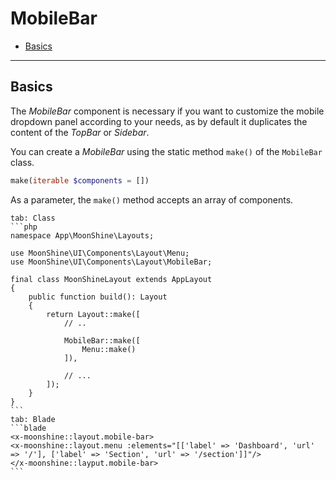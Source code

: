 # MobileBar

- [Basics](#basics)

---

<a name="basics"></a>
## Basics

The *MobileBar* component is necessary if you want to customize the mobile dropdown panel according to your needs,
as by default it duplicates the content of the *TopBar* or *Sidebar*.

You can create a *MobileBar* using the static method `make()` of the `MobileBar` class.

```php
make(iterable $components = [])
```

As a parameter, the `make()` method accepts an array of components.

~~~tabs
tab: Class
```php
namespace App\MoonShine\Layouts;

use MoonShine\UI\Components\Layout\Menu;
use MoonShine\UI\Components\Layout\MobileBar;

final class MoonShineLayout extends AppLayout
{
    public function build(): Layout
    {
        return Layout::make([
            // ..

            MobileBar::make([
                Menu::make()
            ]),

            // ...
        ]);
    }
}
```
tab: Blade
```blade
<x-moonshine::layout.mobile-bar>
<x-moonshine::layout.menu :elements="[['label' => 'Dashboard', 'url' => '/'], ['label' => 'Section', 'url' => '/section']]"/>
</x-moonshine::layput.mobile-bar>
```
~~~

